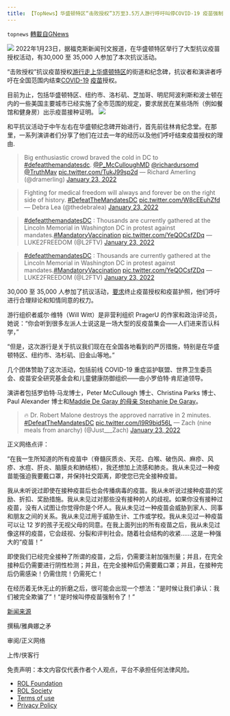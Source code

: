 ```yaml
---
title: 【TopNews】华盛顿特区“击败授权”3万至3.5万人游行呼吁叫停COVID-19 疫苗强制令
---
```

`topnews` [轉載自GNews](https://gnews.org/zh-hans/1902175/)

![](https://assets.gnews.org/wp-content/uploads/2022/01/5135BA19-56EA-44AD-9EF0-A604D9E34E0B.jpeg)
2022年1月23日，据福克斯新闻刊文报道，在华盛顿特区举行了大型抗议疫苗授权活动，有30,000 至 35,000 人参加了本次抗议活动。

“击败授权”抗议疫苗授权[游行走上](https://www.foxnews.com/category/us/us-protests)[华盛顿特区](https://www.foxnews.com/category/us/washington-dc)的街道和纪念碑，抗议者和演讲者呼吁在全国范围内结束[COVID-19](https://www.foxnews.com/category/health/infectious-disease/coronavirus) [疫苗](https://www.foxnews.com/category/health/infectious-disease/vaccines)授权。

目前为止，包括华盛顿特区、纽约市、洛杉矶、芝加哥、明尼阿波利斯和波士顿在内的一些美国主要城市已经实施了全市范围的规定，要求居民在某些场所（例如餐馆和健身房）出示疫苗接种证明。
![](https://assets.gnews.org/wp-content/uploads/2022/01/3D0EE3F5-861E-41F6-9EEA-A053634D3A59.jpeg)


和平抗议活动于中午左右在华盛顿纪念碑开始进行，首先前往林肯纪念堂。在那里，一系列演讲者们分享了他们在过去一年的经历以及他们呼吁结束疫苗授权的理由.



> Big enthusiastic crowd braved the cold in DC to [#defeatthemandatesdc](https://twitter.com/hashtag/defeatthemandatesdc?src=hash&amp;ref_src=twsrc%5Etfw). ⁦[@P\_McCulloughMD](https://twitter.com/P_McCulloughMD?ref_src=twsrc%5Etfw)⁩ ⁦[@richardursomd](https://twitter.com/richardursomd?ref_src=twsrc%5Etfw)⁩ ⁦[@TruthMav](https://twitter.com/TruthMav?ref_src=twsrc%5Etfw)⁩ [pic.twitter.com/TukJ99sp2d](https://t.co/TukJ99sp2d)
> — Richard Amerling (@dramerling) [January 23, 2022](https://twitter.com/dramerling/status/1485354150502281216?ref_src=twsrc%5Etfw)





> Fighting for medical freedom will always and forever be on the right side of history. [#DefeatTheMandatesDC](https://twitter.com/hashtag/DefeatTheMandatesDC?src=hash&amp;ref_src=twsrc%5Etfw) [pic.twitter.com/W8cEEuhZfd](https://t.co/W8cEEuhZfd)
> — Debra Lea (@thedebralea) [January 23, 2022](https://twitter.com/thedebralea/status/1485374947971194886?ref_src=twsrc%5Etfw)





> [#defeatthemandatesDC](https://twitter.com/hashtag/defeatthemandatesDC?src=hash&amp;ref_src=twsrc%5Etfw) : Thousands are currently gathered at the Lincoln Memorial in Washington DC in protest against mandates.[#MandatoryVaccination](https://twitter.com/hashtag/MandatoryVaccination?src=hash&amp;ref_src=twsrc%5Etfw) [pic.twitter.com/YeQOCsfZDq](https://t.co/YeQOCsfZDq)
> — LUKE2FREEDOM (@L2FTV) [January 23, 2022](https://twitter.com/L2FTV/status/1485334650251878401?ref_src=twsrc%5Etfw)





> [#defeatthemandatesDC](https://twitter.com/hashtag/defeatthemandatesDC?src=hash&amp;ref_src=twsrc%5Etfw) : Thousands are currently gathered at the Lincoln Memorial in Washington DC in protest against mandates.[#MandatoryVaccination](https://twitter.com/hashtag/MandatoryVaccination?src=hash&amp;ref_src=twsrc%5Etfw) [pic.twitter.com/YeQOCsfZDq](https://t.co/YeQOCsfZDq)
> — LUKE2FREEDOM (@L2FTV) [January 23, 2022](https://twitter.com/L2FTV/status/1485334650251878401?ref_src=twsrc%5Etfw)



30,000 至 35,000 人参加了抗议活动，[要求](https://defeatthemandatesdc.com/about/)终止疫苗授权和疫苗护照，他们呼吁进行合理辩论和知情同意的权力。

游行组织者威尔·维特（Will Witt）是非营利组织 PragerU 的作家和政治评论员，她说：“你会听到很多左派人士说这是一场大型的反疫苗集会——人们进来否认科学，”

“但是，这次游行是关于抗议我们现在在全国各地看到的严厉措施，特别是在华盛顿特区、纽约市、洛杉矶、旧金山等地。”

几个团体赞助了这次活动，包括前线 COVID-19 重症监护联盟、世界卫生委员会、疫苗安全研究基金会和儿童健康防御组织——由小罗伯特·肯尼迪领导。

演讲者包括罗伯特·马龙博士，Peter McCullough 博士、Christina Parks 博士、Paul Alexander 博士和[Maddie De Garay 的母亲 Stephanie De Garay](https://www.foxnews.com/media/ohio-woman-daughter-covid-vaccine-reaction-wheelchair)。



> 🔥 Dr. Robert Malone destroys the approved narrative in 2 minutes. [#DefeatTheMandatesDC](https://twitter.com/hashtag/DefeatTheMandatesDC?src=hash&amp;ref_src=twsrc%5Etfw) [pic.twitter.com/l9R9bid56L](https://t.co/l9R9bid56L)
> — Zach (nine meals from anarchy) (@Just\_\_\_Zach) [January 23, 2022](https://twitter.com/Just___Zach/status/1485345169432096769?ref_src=twsrc%5Etfw)



正义网络点评：

“在我一生所知道的所有疫苗中（脊髓灰质炎、天花、白喉、破伤风、麻疹、风疹、水痘、肝炎、脑膜炎和肺结核），我还想加上流感和肺炎。我从未见过一种疫苗能强迫我要戴口罩，并保持社交距离，即使您已完全接种疫苗。

我从未听说过即使在接种疫苗后也会传播病毒的疫苗。我从未听说过接种疫苗的奖励、折扣、奖励措施。我从未见过对那些没有接种的人的歧视。如果你没有接种过疫苗，没有人试图让你觉得你是个坏人。我从未见过一种疫苗会威胁到家人、同事和朋友之间的关系。我从未见过用于威胁生计、工作或学校。我从未见过一种疫苗可以让 12 岁的孩子无视父母的同意。在我上面列出的所有疫苗之后，我从未见过像这样的疫苗，它会歧视、分裂和评判社会。随着社会结构的收紧……这是一种强大的“疫苗！”

即使我们已经完全接种了所谓的疫苗，之后，仍需要注射加强剂量；并且，在完全接种后仍需要进行阴性检测；并且，在完全接种后仍需要戴口罩；并且，在接种完后仍需感染！仍需住院！仍需死亡！

在经历着无休无止的折磨之后，很可能会出现一个想法：“是时候让我们承认：我们被完全欺骗了”！“是时候叫停疫苗强制令了！”

[新闻来源](https://www.foxnews.com/politics/washington-dc-defeat-mandates-march-covid-vaccine)

撰稿/雅典娜之矛

审阅/正义网络

上传/侠客行

 

免责声明：本文内容仅代表作者个人观点，平台不承担任何法律风险。

- [ROL Foundation](https://rolfoundation.org/)
- [ROL Society](https://rolsociety.org/)
- [Terms of use](https://gnews.org/terms-of-use-3/)
- [Privacy Policy](https://gnews.org/privacy-policy/)
